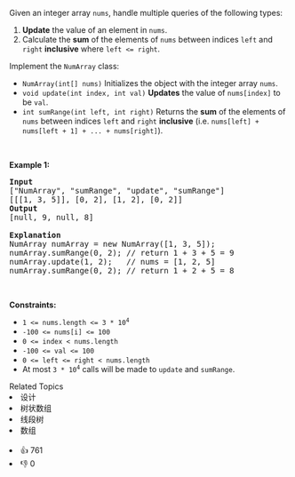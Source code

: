 <p>Given an integer array <code>nums</code>, handle multiple queries of the following types:</p>

<ol> 
 <li><strong>Update</strong> the value of an element in <code>nums</code>.</li> 
 <li>Calculate the <strong>sum</strong> of the elements of <code>nums</code> between indices <code>left</code> and <code>right</code> <strong>inclusive</strong> where <code>left &lt;= right</code>.</li> 
</ol>

<p>Implement the <code>NumArray</code> class:</p>

<ul> 
 <li><code>NumArray(int[] nums)</code> Initializes the object with the integer array <code>nums</code>.</li> 
 <li><code>void update(int index, int val)</code> <strong>Updates</strong> the value of <code>nums[index]</code> to be <code>val</code>.</li> 
 <li><code>int sumRange(int left, int right)</code> Returns the <strong>sum</strong> of the elements of <code>nums</code> between indices <code>left</code> and <code>right</code> <strong>inclusive</strong> (i.e. <code>nums[left] + nums[left + 1] + ... + nums[right]</code>).</li> 
</ul>

<p>&nbsp;</p> 
<p><strong class="example">Example 1:</strong></p>

<pre>
<strong>Input</strong>
["NumArray", "sumRange", "update", "sumRange"]
[[[1, 3, 5]], [0, 2], [1, 2], [0, 2]]
<strong>Output</strong>
[null, 9, null, 8]

<strong>Explanation</strong>
NumArray numArray = new NumArray([1, 3, 5]);
numArray.sumRange(0, 2); // return 1 + 3 + 5 = 9
numArray.update(1, 2);   // nums = [1, 2, 5]
numArray.sumRange(0, 2); // return 1 + 2 + 5 = 8
</pre>

<p>&nbsp;</p> 
<p><strong>Constraints:</strong></p>

<ul> 
 <li><code>1 &lt;= nums.length &lt;= 3 * 10<sup>4</sup></code></li> 
 <li><code>-100 &lt;= nums[i] &lt;= 100</code></li> 
 <li><code>0 &lt;= index &lt; nums.length</code></li> 
 <li><code>-100 &lt;= val &lt;= 100</code></li> 
 <li><code>0 &lt;= left &lt;= right &lt; nums.length</code></li> 
 <li>At most <code>3 * 10<sup>4</sup></code> calls will be made to <code>update</code> and <code>sumRange</code>.</li> 
</ul>

<div><div>Related Topics</div><div><li>设计</li><li>树状数组</li><li>线段树</li><li>数组</li></div></div><br><div><li>👍 761</li><li>👎 0</li></div>